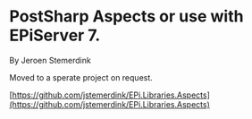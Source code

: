﻿# PostSharp Aspects or use with EPiServer 7. 

By Jeroen Stemerdink

Moved to a sperate project on request.

[https://github.com/jstemerdink/EPi.Libraries.Aspects](https://github.com/jstemerdink/EPi.Libraries.Aspects)


